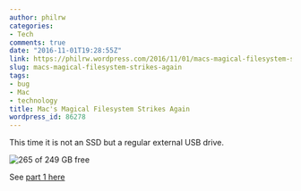 ```yaml
---
author: philrw
categories:
- Tech
comments: true
date: "2016-11-01T19:28:55Z"
link: https://philrw.wordpress.com/2016/11/01/macs-magical-filesystem-strikes-again/
slug: macs-magical-filesystem-strikes-again
tags:
- bug
- Mac
- technology
title: Mac's Magical Filesystem Strikes Again
wordpress_id: 86278
---
```


This time it is not an SSD but a regular external USB drive.

![265 of 249 GB free](/images/screen-shot-2016-11-01-at-13-10-36.png)

See [part 1 here](/2012/03/23/the-magical-macbook-air/)
